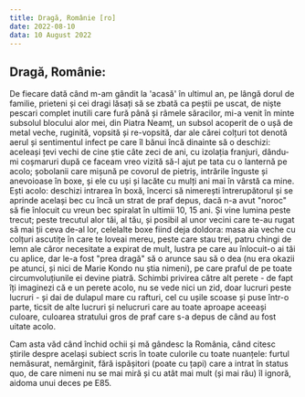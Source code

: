 ```yaml
---
title: Dragă, Românie [ro]
date: 2022-08-10
data: 10 August 2022
---
```


## Dragă, Românie:

De fiecare dată când m-am gândit la 'acasă' în ultimul an, pe lângă dorul de familie, prieteni și cei dragi lăsați să se zbată ca peștii pe uscat, de niște pescari complet inutili care fură până și râmele săracilor, mi-a venit în minte subsolul blocului alor mei, din Piatra Neamț, un subsol acoperit de o ușă de metal veche, ruginită, vopsită și re-vopsită, dar ale cărei colțuri tot denotă aerul și sentimentul infect pe care îl bănui încă dinainte să o deschizi: aceleași țevi vechi de cine știe câte zeci de ani, cu izolația franjuri, dându-mi coșmaruri după ce faceam vreo vizită să-l ajut pe tata cu o lanternă pe acolo; șobolanii care mișună pe covorul de pietriș, intrările înguste și anevoioase în boxe, și ele cu uși și lacăte cu mulți ani mai în vârstă ca mine.
Ești acolo: deschizi intrarea în boxă, încerci să nimerești întrerupătorul și se aprinde același bec cu încă un strat de praf depus, dacă n-a avut "noroc" să fie înlocuit cu vreun bec spiralat în ultimii 10, 15 ani. Și vine lumina peste trecut; peste trecutul alor tăi, al tău, și posibil al unor vecini care te-au rugat să mai ții ceva de-al lor, celelalte boxe fiind deja doldora: masa aia veche cu colțuri ascutițe în care te loveai mereu, peste care stau trei, patru chingi de lemn ale căror necesitate a expirat de mult, lustra pe care au înlocuit-o ai tăi cu aplice, dar le-a fost "prea dragă" să o arunce sau să o dea (nu era okazii pe atunci, și nici de Marie Kondo nu știa nimeni), pe care praful de pe toate circumvoluțiunile ei devine piatră. Schimbi privirea către alt perete - de fapt îți imaginezi că e un perete acolo, nu se vede nici un zid, doar lucruri peste lucruri - și dai de dulapul mare cu rafturi, cel cu ușile scoase și puse într-o parte, ticsit de alte lucruri și nelucruri care au toate aproape aceeași culoare, culoarea stratului gros de praf care s-a depus de când au fost uitate acolo.

Cam asta văd când închid ochii și mă gândesc la România, când citesc știrile despre același subiect scris în toate culorile cu toate nuanțele: furtul nemăsurat, nemărginit, fără ispășitori (poate cu țapi) care a intrat în status quo, de care nimeni nu se mai miră și cu atât mai mult (și mai rău) îl ignoră, aidoma unui deces pe E85.